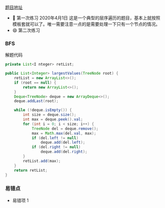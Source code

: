 [题目地址](https://leetcode-cn.com/problems/find-largest-value-in-each-tree-row/#/description)



- :slightly_smiling_face: 第一次练习 2020年4月1日 这是一个典型的层序遍历的题目，基本上就按照模板套就可以了。唯一需要注意一点的是需要处理一下只有一个节点的情况。
- :smile: 第二次练习 



### BFS

解题代码

```java
private List<I nteger> retList;

public List<Integer> largestValues(TreeNode root) {
    retList = new ArrayList<>();
    if (root == null) {
        return new ArrayList<>();
    }
    Deque<TreeNode> deque = new ArrayDeque<>();
    deque.addLast(root);

    while (!deque.isEmpty()) {
        int size = deque.size();
        int max = deque.peek().val;
        for (int i = 0; i < size; i++) {
            TreeNode del = deque.remove();
            max = Math.max(del.val, max);
            if (del.left != null)
                deque.add(del.left);
            if (del.right != null)
                deque.add(del.right);
        }
        retList.add(max);
    }
    return retList;
}


```



### 易错点

- 易错项 1 
